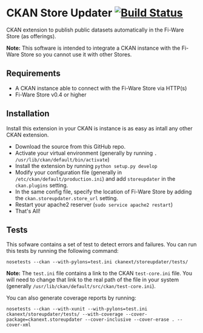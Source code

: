 CKAN Store Updater [![Build Status](http://hercules.ls.fi.upm.es/jenkins/buildStatus/icon?job=ckan_storeupdater)](http://hercules.ls.fi.upm.es/jenkins/job/ckan_storeupdater/)
=====================

CKAN extension to publish public datasets automatically in the Fi-Ware Store (as offerings).

**Note:** This software is intended to integrate a CKAN instance with the Fi-Ware Store so you cannot use it with other Stores.

Requirements
------------

* A CKAN instance able to connect with the Fi-Ware Store via HTTP(s)
* Fi-Ware Store v0.4 or higher


Installation
------------
Install this extension in your CKAN is instance is as easy as intall any other CKAN extension.

* Download the source from this GitHub repo.
* Activate your virtual environment (generally by running `. /usr/lib/ckan/default/bin/activate`)
* Install the extension by running `python setup.py develop`
* Modify your configuration file (generally in `/etc/ckan/default/production.ini`) and add `storeupdater` in the `ckan.plugins` setting. 
* In the same config file, specify the location of Fi-Ware Store by adding the `ckan.storeupdater.store_url` setting.
* Restart your apache2 reserver (`sudo service apache2 restart`)
* That's All!

Tests
-----
This sofware contains a set of test to detect errors and failures. You can run this tests by running the following command:
```
nosetests --ckan --with-pylons=test.ini ckanext/storeupdater/tests/
```
**Note:** The `test.ini` file contains a link to the CKAN `test-core.ini` file. You will need to change that link to the real path of the file in your system (generally `/usr/lib/ckan/default/src/ckan/test-core.ini`). 

You can also generate coverage reports by running:
```
nosetests --ckan --with-xunit --with-pylons=test.ini ckanext/storeupdater/tests/ --with-coverage --cover-package=ckanext.storeupdater --cover-inclusive --cover-erase . --cover-xml

